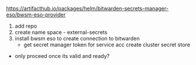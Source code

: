 https://artifacthub.io/packages/helm/bitwarden-secrets-manager-eso/bwsm-eso-provider

1. add repo
2. create name space - external-secrets
3. install bwsm eso to create connection to bitwarden
    - get secret manager token for service acc
create cluster secret store
- only proceed once its valid and ready?
